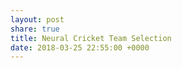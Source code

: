 ```yaml
---
layout: post
share: true
title: Neural Cricket Team Selection
date: 2018-03-25 22:55:00 +0000
---
```


